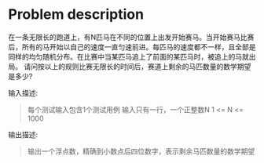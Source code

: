 # Problem description
在一条无限长的跑道上，有N匹马在不同的位置上出发开始赛马。当开始赛马比赛后，所有的马开始以自己的速度一直匀速前进。每匹马的速度都不一样，且全部是同样的均匀随机分布。在比赛中当某匹马追上了前面的某匹马时，被追上的马就出局。 请问按以上的规则比赛无限长的时间后，赛道上剩余的马匹数量的数学期望是多少?

输入描述:
> 每个测试输入包含1个测试用例
  输入只有一行，一个正整数N
  1 <= N <= 1000


输出描述:
> 输出一个浮点数，精确到小数点后四位数字，表示剩余马匹数量的数学期望
